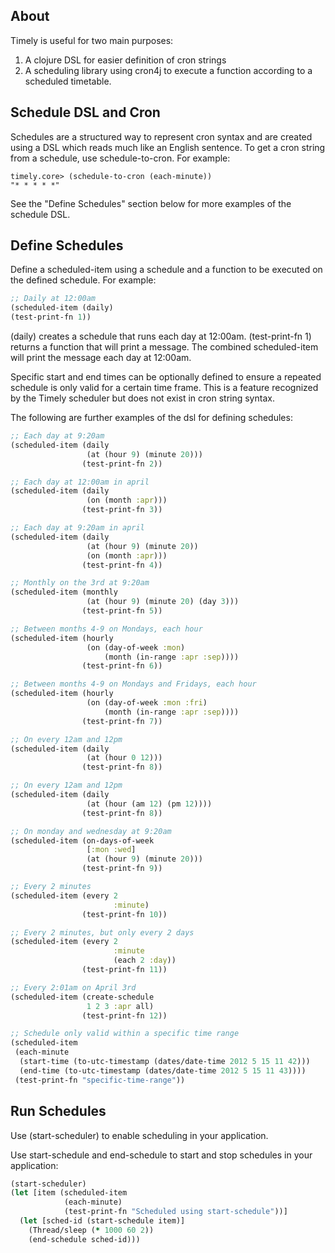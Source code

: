 ## About

Timely is useful for two main purposes:

1. A clojure DSL for easier definition of cron strings
2. A scheduling library using cron4j to execute a function according to a scheduled timetable.

## Schedule DSL and Cron

Schedules are a structured way to represent cron syntax and are created using a DSL which reads much like an English sentence.  To get a cron string from a schedule, use schedule-to-cron.  For example:

	timely.core> (schedule-to-cron (each-minute))
	"* * * * *"
	
See the "Define Schedules" section below for more examples of the schedule DSL.

## Define Schedules

Define a scheduled-item using a schedule and a function to be executed on the defined schedule. For example:

````clojure
;; Daily at 12:00am
(scheduled-item (daily)
(test-print-fn 1))
````

(daily) creates a schedule that runs each day at 12:00am.  (test-print-fn 1) returns a function that will print a message.  The combined scheduled-item will print the message each day at 12:00am.

Specific start and end times can be optionally defined to ensure a repeated schedule is only valid for a certain time frame.  This is a feature recognized by the Timely scheduler but does not exist in cron string syntax.

The following are further examples of the dsl for defining schedules:

````clojure
;; Each day at 9:20am
(scheduled-item (daily
                 (at (hour 9) (minute 20)))
                (test-print-fn 2))

;; Each day at 12:00am in april
(scheduled-item (daily
                 (on (month :apr)))
                (test-print-fn 3))

;; Each day at 9:20am in april
(scheduled-item (daily
                 (at (hour 9) (minute 20))
                 (on (month :apr)))
                (test-print-fn 4))

;; Monthly on the 3rd at 9:20am
(scheduled-item (monthly
                 (at (hour 9) (minute 20) (day 3)))
                (test-print-fn 5))

;; Between months 4-9 on Mondays, each hour
(scheduled-item (hourly
                 (on (day-of-week :mon)
                     (month (in-range :apr :sep))))
                (test-print-fn 6))

;; Between months 4-9 on Mondays and Fridays, each hour
(scheduled-item (hourly
                 (on (day-of-week :mon :fri)
                     (month (in-range :apr :sep))))
                (test-print-fn 7))

;; On every 12am and 12pm
(scheduled-item (daily
                 (at (hour 0 12)))
                (test-print-fn 8))

;; On every 12am and 12pm
(scheduled-item (daily
                 (at (hour (am 12) (pm 12))))
                (test-print-fn 8))

;; On monday and wednesday at 9:20am
(scheduled-item (on-days-of-week
                 [:mon :wed]
                 (at (hour 9) (minute 20)))
                (test-print-fn 9))

;; Every 2 minutes
(scheduled-item (every 2
                       :minute)
                (test-print-fn 10))

;; Every 2 minutes, but only every 2 days
(scheduled-item (every 2
                       :minute
                       (each 2 :day))
                (test-print-fn 11))

;; Every 2:01am on April 3rd
(scheduled-item (create-schedule
                 1 2 3 :apr all)
                (test-print-fn 12))

;; Schedule only valid within a specific time range
(scheduled-item
 (each-minute
  (start-time (to-utc-timestamp (dates/date-time 2012 5 15 11 42)))
  (end-time (to-utc-timestamp (dates/date-time 2012 5 15 11 43))))
 (test-print-fn "specific-time-range"))
````     
          
## Run Schedules

Use (start-scheduler) to enable scheduling in your application.

Use start-schedule and end-schedule to start and stop schedules in your application:

````clojure
(start-scheduler)
(let [item (scheduled-item
            (each-minute)
            (test-print-fn "Scheduled using start-schedule"))]
  (let [sched-id (start-schedule item)]
    (Thread/sleep (* 1000 60 2))
    (end-schedule sched-id)))
````
